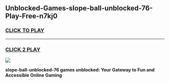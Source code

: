 
## Unblocked-Games-slope-ball-unblocked-76-Play-Free-n7kj0
<h3>
<a href="https://premium76.site?title=slope-ball-unblocked-76&ref=20M">CLICK TO PLAY</a></h3>
<hr>

<h3>
<a href="https://premium76.site?title=slope-ball-unblocked-76&ref=20M">CLICK 2 PLAY</a>
  
</h3>

<a href="https://premium76.site?title=slope-ball-unblocked-76&ref=19M"><img src="https://clearcache.store/games.png"></a>


**slope-ball-unblocked-76 games unblocked: Your Gateway to Fun and Accessible Online Gaming**
